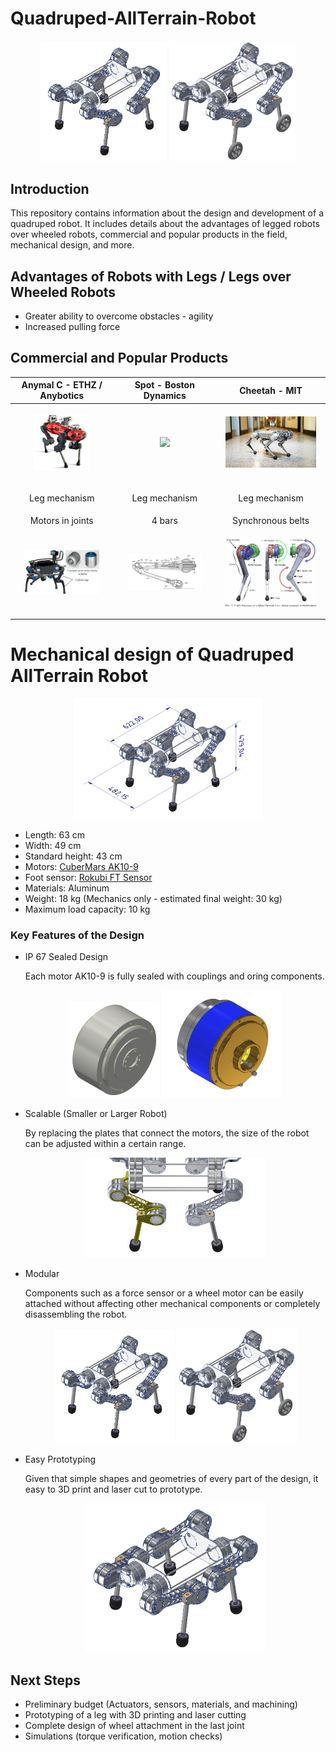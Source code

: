 # Quadruped-AllTerrain-Robot
<p align="center" width="100%">
 <img width="40%" src=Images/q1.png>
 <img width="40%" src=Images/q4.png>
</p>

## Introduction

This repository contains information about the design and development of a quadruped robot. It includes details about the advantages of legged robots over wheeled robots, commercial and popular products in the field, mechanical design, and more.

## Advantages of Robots with Legs / Legs over Wheeled Robots

- Greater ability to overcome obstacles - agility
- Increased pulling force

## Commercial and Popular Products

| Anymal C - ETHZ / Anybotics | Spot - Boston Dynamics | Cheetah - MIT |
| :--------------------------: | :---------------------: | :------------: |
| <p align="center" width="100%"><img width="60%" src=Images/anybotic1.png></p> | <p align="center" width="100%"><img width="60%" src=Images/spot.png></p> | <p align="center" width="100%"><img width="90%" src=Images/cheetah.png></p> |
| <p align="center" colspan="3">Leg mechanism</p> | <p align="center" colspan="3">Leg mechanism</p> | <p align="center" colspan="3">Leg mechanism</p> |
| Motors in joints | 4 bars| Synchronous belts | 
| <p align="center" width="100%"><img width="80%" src=Images/anymal_leg.jpeg></p> | <p align="center" width="100%"><img width="80%" src=Images/spot_leg.png></p> | <p align="center" width="100%"><img width="90%" src=Images/cheetah_leg.png></p> |

# Mechanical design of Quadruped AllTerrain Robot

<p align="center" width="100%">
 <img width="60%" src=Images/q3.png>
</p>

- Length: 63 cm
- Width: 49 cm
- Standard height: 43 cm
- Motors: [CuberMars AK10-9](https://www.cubemars.com/goods-1141-AK10-9+V20.html)
- Foot sensor: [Rokubi FT Sensor](https://www.botasys.com/force-torque-sensors/rokubi)
- Materials: Aluminum
- Weight: 18 kg (Mechanics only - estimated final weight: 30 kg)
- Maximum load capacity: 10 kg

### Key Features of the Design

- IP 67 Sealed Design
    
    Each motor AK10-9 is fully sealed with couplings and oring components.
    <p align="center" width="100%">
     <img width="30%" src=Images/cubemarsak109.png>
     <img width="40%" src=Images/cubemarsak109_sealed.png>
    </p>
    
- Scalable (Smaller or Larger Robot)
    
    By replacing the plates that connect the motors, the size of the robot can be adjusted within a certain range.
    <p align="center" width="100%">
     <img width="60%" src=Images/q5.png>
    </p>
    
- Modular
    
    Components such as a force sensor or a wheel motor can be easily attached without affecting other mechanical components or completely disassembling the robot.
    <p align="center" width="100%">
     <img width="40%" src=Images/q1.png>
     <img width="40%" src=Images/q4.png>
    </p>

- Easy Prototyping

    Given that simple shapes and geometries of every part of the design, it easy to 3D print and laser cut to prototype.

  <p align="center" width="100%">
     <img width="60%" src=Images/q2.png>
    </p>

## Next Steps
- Preliminary budget (Actuators, sensors, materials, and machining)
- Prototyping of a leg with 3D printing and laser cutting
- Complete design of wheel attachment in the last joint
- Simulations (torque verification, motion checks)
